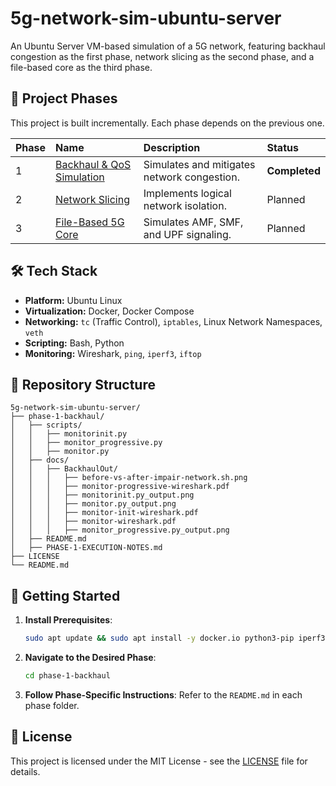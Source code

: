 # 5g-network-sim-ubuntu-server
An Ubuntu Server VM-based simulation of a 5G network, featuring backhaul congestion as the first phase, network slicing as the second phase, and a file-based core as the third phase.

## 🚧 Project Phases

This project is built incrementally. Each phase depends on the previous one.

| Phase | Name | Description | Status |
| :--- | :--- | :--- | :--- |
| 1 | [Backhaul & QoS Simulation](./phase-1-backhaul/) | Simulates and mitigates network congestion. | **Completed** |
| 2 | [Network Slicing](./phase-2-slicing/) | Implements logical network isolation. | Planned |
| 3 | [File-Based 5G Core](./phase-3-core/) | Simulates AMF, SMF, and UPF signaling. | Planned |

## 🛠️ Tech Stack

* **Platform:** Ubuntu Linux
* **Virtualization:** Docker, Docker Compose
* **Networking:** `tc` (Traffic Control), `iptables`, Linux Network Namespaces, `veth`
* **Scripting:** Bash, Python
* **Monitoring:** Wireshark, `ping`, `iperf3`, `iftop`

## 📂 Repository Structure

```
5g-network-sim-ubuntu-server/
├── phase-1-backhaul/
│   ├── scripts/
│   │   ├── monitorinit.py
│   │   ├── monitor_progressive.py
│   │   ├── monitor.py
│   ├── docs/
│   │   ├── BackhaulOut/
│   │   │   ├── before-vs-after-impair-network.sh.png
│   │   │   ├── monitor-progressive-wireshark.pdf
│   │   │   ├── monitorinit.py_output.png
│   │   │   ├── monitor.py_output.png
│   │   │   ├── monitor-init-wireshark.pdf
│   │   │   ├── monitor-wireshark.pdf
│   │   │   ├── monitor_progressive.py_output.png
│   ├── README.md
│   ├── PHASE-1-EXECUTION-NOTES.md
├── LICENSE
└── README.md
```

## 📝 Getting Started

1. **Install Prerequisites**:
   ```bash
   sudo apt update && sudo apt install -y docker.io python3-pip iperf3
   ```

2. **Navigate to the Desired Phase**:
   ```bash
   cd phase-1-backhaul
   ```

3. **Follow Phase-Specific Instructions**:
   Refer to the `README.md` in each phase folder.

## 📜 License

This project is licensed under the MIT License - see the [LICENSE](LICENSE) file for details.
